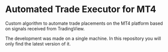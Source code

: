 # Automated Trade Executor for MT4
 Custom algorithm to automate trade placements on the MT4 platform based on signals received from TradingView.

The development was made on a single machine. In this repository you will only find the latest version of it.
